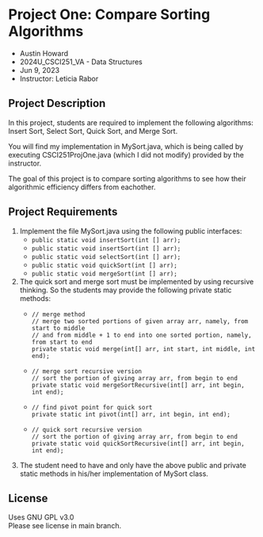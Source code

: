 # Project	One:	Compare	Sorting	Algorithms
* Austin Howard
* 2024U_CSCI251_VA - Data Structures
* Jun 9, 2023
* Instructor: Leticia Rabor
  
## Project	Description
In this	project, students	are	required to	implement	the	following	algorithms:	Insert Sort, Select	Sort,	Quick	Sort,	and	Merge	Sort.  

You will find my implementation in MySort.java, which is being called by executing CSCI251ProjOne.java (which I did not modify) provided by the instructor.  

The goal of this project is to compare sorting algorithms to see how their algorithmic efficiency differs from eachother.  

## Project Requirements
1. Implement the file MySort.java using the following public interfaces:
   * ```public static void insertSort(int [] arr);```
   * ```public static void insertSort(int [] arr);```
   * ```public static void selectSort(int [] arr);```
   * ```public static void quickSort(int [] arr);```
   * ```public static void mergeSort(int [] arr);```
2. The quick sort and merge sort must be implemented by using	recursive	thinking.	So	the	
students	may	provide	the	following	private	static	methods:
    * ```
      // merge method  
      // merge two sorted portions of given array arr, namely, from start to middle  
      // and from middle + 1 to end into one sorted portion, namely, from start to end
      private static void merge(int[] arr, int start, int middle, int end);
      ```
    * ```
      // merge sort recursive version
      // sort the portion of giving array arr, from begin to end
      private static void mergeSortRecursive(int[] arr, int begin, int end);
      ```
    * ```
      // find pivot point for quick sort
      private static int pivot(int[] arr, int begin, int end);
      ```
    * ```
      // quick sort recursive version
      // sort the portion of giving array arr, from begin to end
      private static void quickSortRecursive(int[] arr, int begin, int end);
      ```
3. The student need to have and only have the above public and private static methods in his/her implementation of MySort class.

## License
Uses GNU GPL v3.0  
Please see license in main branch.
